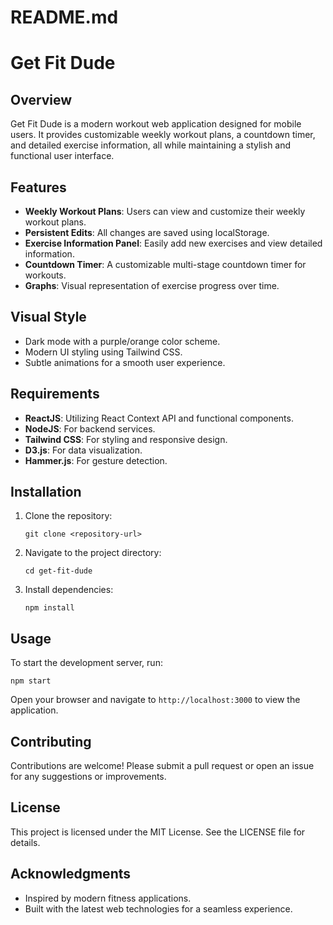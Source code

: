 # README.md

# Get Fit Dude

## Overview
Get Fit Dude is a modern workout web application designed for mobile users. It provides customizable weekly workout plans, a countdown timer, and detailed exercise information, all while maintaining a stylish and functional user interface.

## Features
- **Weekly Workout Plans**: Users can view and customize their weekly workout plans.
- **Persistent Edits**: All changes are saved using localStorage.
- **Exercise Information Panel**: Easily add new exercises and view detailed information.
- **Countdown Timer**: A customizable multi-stage countdown timer for workouts.
- **Graphs**: Visual representation of exercise progress over time.

## Visual Style
- Dark mode with a purple/orange color scheme.
- Modern UI styling using Tailwind CSS.
- Subtle animations for a smooth user experience.

## Requirements
- **ReactJS**: Utilizing React Context API and functional components.
- **NodeJS**: For backend services.
- **Tailwind CSS**: For styling and responsive design.
- **D3.js**: For data visualization.
- **Hammer.js**: For gesture detection.

## Installation
1. Clone the repository:
   ```
   git clone <repository-url>
   ```
2. Navigate to the project directory:
   ```
   cd get-fit-dude
   ```
3. Install dependencies:
   ```
   npm install
   ```

## Usage
To start the development server, run:
```
npm start
```
Open your browser and navigate to `http://localhost:3000` to view the application.

## Contributing
Contributions are welcome! Please submit a pull request or open an issue for any suggestions or improvements.

## License
This project is licensed under the MIT License. See the LICENSE file for details.

## Acknowledgments
- Inspired by modern fitness applications.
- Built with the latest web technologies for a seamless experience.